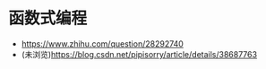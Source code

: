 # 函数式编程
+ https://www.zhihu.com/question/28292740
+ (未浏览)https://blog.csdn.net/pipisorry/article/details/38687763